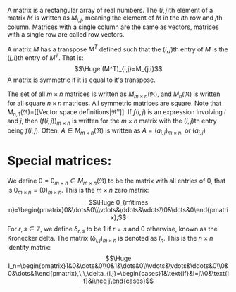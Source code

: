 
A matrix is a rectangular array of real numbers. The $(i,j)$th element of a matrix $M$ is written as $M_{i,j}$, meaning the element of $M$ in the $i$th row and $j$th column. Matrices with a single column are the same as vectors, matrices with a single row are called row vectors.

A matrix $M$ has a transpose $M^T$ defined such that the $(i,j)$th entry of $M$ is the $(j,i)$th entry of $M^T$. That is:
$$\Huge (M^T)_{i,j}=M_{j,i}$$
A matrix is symmetric if it is equal to it's transpose.

The set of all $m\times n$ matrices is written as $M_{m\times n}(\Re)$, and $M_n(\Re)$ is written for all square $n\times n$ matrices. All symmetric matrices are square. Note that $M_{n,1}(\Re)=$[[Vector space definitions|$\Re^n$]]. If $f(i, j)$ is an expression involving $i$ and $j$, then $(f(i,j))_{m\times n}$ is written for the $m\times n$ matrix with the $(i,j)$th entry being $f(i,j)$. Often, $A\in M_{m\times n}(\Re)$ is written as $A=(a_{i,j})_{m\times n}$, or $(a_{i,j})$

# Special matrices:

We define $0=0_{m\times n}\in M_{m\times n}(\Re)$ to be the matrix with all entries of 0, that is $0_{m\times n}=(0)_{m\times n}$. This is the $m\times n$ zero matrix:
$$\Huge 0_{m\times n}=\begin{pmatrix}0&\dots&0\\\vdots&\ddots&\vdots\\0&\dots&0\end{pmatrix},$$
For $r,s\in\mathbb{Z}$, we define $\delta_{r,s}$ to be $1$ if $r=s$ and $0$ otherwise, known as the Kronecker delta. The matrix $(\delta_{i,j})_{m\times n}$ is denoted as $I_n$. This is the $n\times n$ identity matrix:
$$\Huge I_n=\begin{pmatrix}1&0&\dots&0\\0&1&\dots&0\\\vdots&\vdots&\ddots&0\\0&0&\dots&1\end{pmatrix},\,\,\delta_{i,j}=\begin{cases}1&\text{if}&i=j\\0&\text{if}&i\neq j\end{cases}$$
